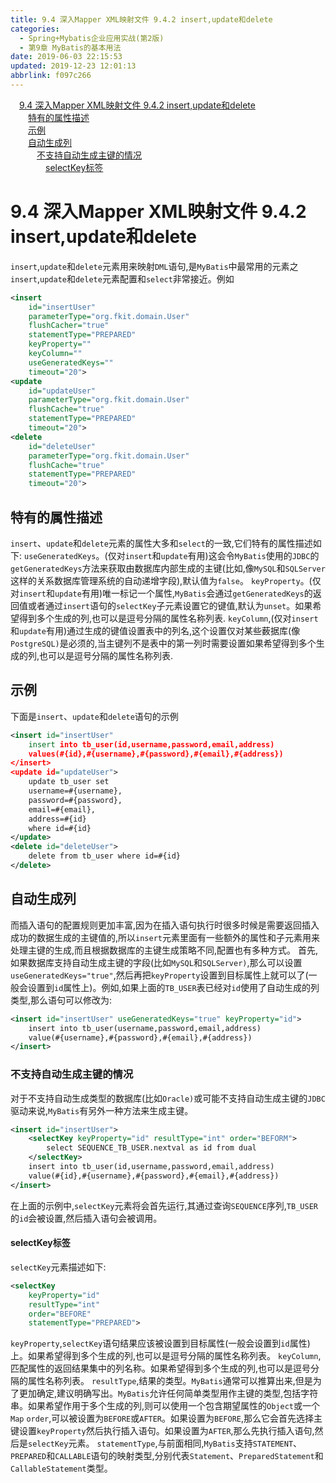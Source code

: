 ```yaml
---
title: 9.4 深入Mapper XML映射文件 9.4.2 insert,update和delete
categories: 
  - Spring+Mybatis企业应用实战(第2版)
  - 第9章 MyBatis的基本用法
date: 2019-06-03 22:15:53
updated: 2019-12-23 12:01:13
abbrlink: f097c266
---
```

<div id='my_toc'><a href="/JavaReadingNotes/f097c266/#9-4-深入Mapper-XML映射文件-9-4-2-insert-update和delete" class="header_1">9.4 深入Mapper XML映射文件 9.4.2 insert,update和delete</a>&nbsp;<br><a href="/JavaReadingNotes/f097c266/#特有的属性描述" class="header_2">特有的属性描述</a>&nbsp;<br><a href="/JavaReadingNotes/f097c266/#示例" class="header_2">示例</a>&nbsp;<br><a href="/JavaReadingNotes/f097c266/#自动生成列" class="header_2">自动生成列</a>&nbsp;<br><a href="/JavaReadingNotes/f097c266/#不支持自动生成主键的情况" class="header_3">不支持自动生成主键的情况</a>&nbsp;<br><a href="/JavaReadingNotes/f097c266/#selectKey标签" class="header_4">selectKey标签</a>&nbsp;<br></div>
<style>.header_1{margin-left: 1em;}.header_2{margin-left: 2em;}.header_3{margin-left: 3em;}.header_4{margin-left: 4em;}.header_5{margin-left: 5em;}.header_6{margin-left: 6em;}</style>
<!--more-->
<script>if (navigator.platform.search('arm')==-1){document.getElementById('my_toc').style.display = 'none';}var e,p = document.getElementsByTagName('p');while (p.length>0) {e = p[0];e.parentElement.removeChild(e);}</script>

<!--end-->
# 9.4 深入Mapper XML映射文件 9.4.2 insert,update和delete #
`insert`,`update`和`delete`元素用来映射`DML`语句,是`MyBatis`中最常用的元素之`insert`,`update`和`delete`元素配置和`select`非常接近。例如
```xml
<insert
    id="insertUser"
    parameterType="org.fkit.domain.User"
    flushCacher="true"
    statementType="PREPARED"
    keyProperty=""
    keyColumn=""
    useGeneratedKeys=""
    timeout="20">
<update
    id="updateUser"
    parameterType="org.fkit.domain.User"
    flushCache="true"
    statementType="PREPARED"
    timeout="20">
<delete
    id="deleteUser"
    parameterType="org.fkit.domain.User"
    flushCache="true"
    statementType="PREPARED"
    timeout="20">
```
## 特有的属性描述 ##
`insert`、`update`和`delete`元素的属性大多和`select`的一致,它们特有的属性描述如下:
`useGeneratedKeys`。(仅对`insert`和`update`有用)这会令`MyBatis`使用的`JDBC`的`getGeneratedKeys`方法来获取由数据库内部生成的主键(比如,像`MySQL`和`SQLServer`这样的关系数据库管理系统的自动递增字段),默认值为`false`。
`keyProperty`。(仅对`insert`和`update`有用)唯一标记一个属性,`MyBatis`会通过`getGeneratedKeys`的返回值或者通过`insert`语句的`selectKey`子元素设置它的键值,默认为`unset`。如果希望得到多个生成的列,也可以是逗号分隔的属性名称列表.
`keyColumn`,(仅对`insert`和`update`有用)通过生成的键值设置表中的列名,这个设置仅对某些薮据库(像`PostgreSQL)`是必须的,当主键列不是表中的第一列时需要设置如果希望得到多个生成的列,也可以是逗号分隔的属性名称列表.
## 示例 ##
下面是`insert`、`update`和`delete`语句的示例
```xml
<insert id="insertUser"
    insert into tb_user(id,username,password,email,address)
    values(#{id},#{username},#{password},#{email},#{address})
</insert>
<update id="updateUser">
    update tb_user set
    username=#{username},
    password=#{password},
    email=#{email},
    address=#{id}
    where id=#{id}
</update>
<delete id="deleteUser">
    delete from tb_user where id=#{id}
</delete>
```
## 自动生成列 ##
而插入语句的配置规则更加丰富,因为在插入语句执行时很多时候是需要返回插入成功的数据生成的主键值的,所以`insert`元素里面有一些额外的属性和子元素用来处理主键的生成,而且根据数据库的主键生成策略不同,配置也有多种方式。
首先,如果数据库支持自动生成主键的字段(比如`MySQL`和`SQLServer)`,那么可以设置`useGeneratedKeys="true"`,然后再把`keyProperty`设置到目标属性上就可以了(一般会设置到`id`属性上)。例如,如果上面的`TB_USER`表已经对`id`使用了自动生成的列类型,那么语句可以修改为:
```xml
<insert id="insertUser" useGeneratedKeys="true" keyProperty="id">
    insert into tb_user(username,password,email,address)
    value(#{username},#{password},#{email},#{address})
</insert>
```
### 不支持自动生成主键的情况 ###
对于不支持自动生成类型的数据库(比如`Oracle)`或可能不支持自动生成主键的`JDBC`驱动来说,`MyBatis`有另外一种方法来生成主键。
```xml
<insert id="insertUser">
    <selectKey keyProperty="id" resultType="int" order="BEFORM">
        select SEQUENCE_TB_USER.nextval as id from dual
    </selectKey>
    insert into tb_user(id,username,password,email,address)
    value(#{id},#{username},#{password},#{email},#{address})
</insert>
```
在上面的示例中,`selectKey`元素将会首先运行,其通过查询`SEQUENCE`序列,`TB_USER`的`id`会被设置,然后插入语句会被调用。
#### selectKey标签 ####
`selectKey`元素描述如下:
```xml
<selectKey
    keyProperty="id"
    resultType="int"
    order="BEFORE"
    statementType="PREPARED">
```
`keyProperty`,`selectKey`语句结果应该被设置到目标属性(一般会设置到`id`属性)上。如果希望得到多个生成的列,也可以是逗号分隔的属性名称列表。
`keyColumn`,匹配属性的返回结果集中的列名称。如果希望得到多个生成的列,也可以是逗号分隔的属性名称列表。
`resultType`,结果的类型。`MyBatis`通常可以推算出来,但是为了更加确定,建议明确写出。`MyBatis`允许任何简单类型用作主键的类型,包括字符串。如果希望作用于多个生成的列,则可以使用一个包含期望属性的`Object`或一个`Map`
`order`,可以被设置为`BEFORE`或`AFTER`。如果设置为`BEFORE`,那么它会首先选择主键设置`keyProperty`然后执行插入语句。如果设置为`AFTER`,那么先执行插入语句,然后是`selectKey`元素。
`statementType`,与前面相同,`MyBatis`支持`STATEMENT`、`PREPARED`和`CALLABLE`语句的映射类型,分别代表`Statement`、`PreparedStatement`和`CallableStatement`类型。
